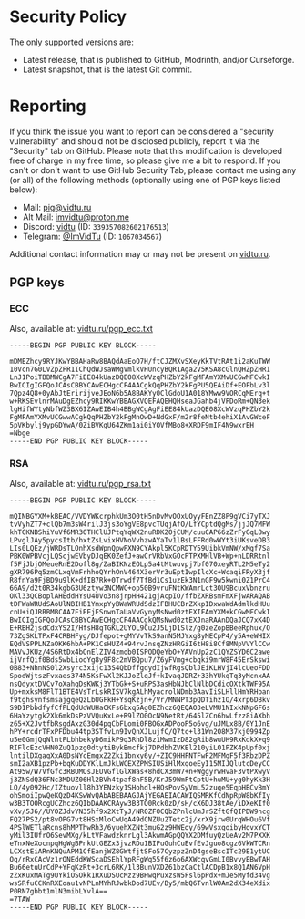 # Security Policy

The only supported versions are:

- Latest release, that is published to GitHub, Modrinth, and/or Curseforge.
- Latest snapshot, that is the latest Git commit.

# Reporting

If you think the issue you want to report can be considered a "security vulnerability" and should not be disclosed
publicly, report it via the "Security" tab on GitHub. Please note that this modification is developed free of charge
in my free time, so please give me a bit to respond. If you can't or don't want to use GitHub Security Tab,
please contact me using any (or all) of the following methods (optionally using one of PGP keys listed below):

- Mail: [pig@vidtu.ru](mailto:pig@vidtu.ru)
- Alt Mail: [imvidtu@proton.me](mailto:imvidtu@proton.me)
- Discord: [vidtu](https://discord.com/users/339357082602176513) (ID: `339357082602176513`)
- Telegram: [@ImVidTu](https://t.me/ImVidTu) (ID: `1067034567`)

Additional contact information may or may not be present on [vidtu.ru](https://vidtu.ru).

## PGP keys

### ECC

Also, available at: [vidtu.ru/pgp_ecc.txt](https://vidtu.ru/pgp_ecc.txt)

```
-----BEGIN PGP PUBLIC KEY BLOCK-----

mDMEZhcy9RYJKwYBBAHaRw8BAQdAaEoO7H/ftCJZMXvSXeyKkTVtRAt1i2aKuTWW
10Vcn7G0LVZpZFR1IChQdWJsaWMgVmlkVHUncyBQR1Aga2V5KSA8cGlnQHZpZHR1
LnJ1PoiTBBMWCgA7FiEE84kUazDQE08XcWVzqPHZbY2kFgMFAmYXMvUCGwMFCwkI
BwICIgIGFQoJCAsCBBYCAwECHgcCF4AACgkQqPHZbY2kFgPU5QEAiDf+EOFbLv3l
7Qpz4Q8+0yAbJtEririjveJEoN6b5A8BAKYy0ClGdoU1A018YMww9VORCqMErq+t
w+RKSEvlnrMAuDgEZhcy9RIKKwYBBAGXVQEFAQEHQHseaJGahb4jVFDoRm+QN3ek
lgHifWYtyNbfWZ3BX6IZAwEIB4h4BBgWCgAgFiEE84kUazDQE08XcWVzqPHZbY2k
FgMFAmYXMvUCGwwACgkQqPHZbY2kFgMnOwD+NdGxF/m2r8feNtb4ehiX1AvGWceF
5pVKbylj9ypGDYwA/0ZiBVKgU64ZKm1ai0iYOVfMBo8+XRDF9mIF4N9wxrEH
=Nbge
-----END PGP PUBLIC KEY BLOCK-----
```

### RSA

Also, available at: [vidtu.ru/pgp_rsa.txt](https://vidtu.ru/pgp_rsa.txt)

```
-----BEGIN PGP PUBLIC KEY BLOCK-----

mQINBGYXM+kBEAC/VVDYWKcrphkUm3O0tH5nDvMvOOxUOyyFEnZZ8P9gVCi7yTXJ
tvVyhZT7+clQb7m3sW4rilJ3js3oYgVE8pvcTUqjAfO/LfYCptdQgMs/jjJQ7MFW
khTCKNBShiYuVf6MR30THClUJPtqYqWX2nuRDK20jCUM/cuuCAP66zZrFyGqL8wy
LPvglJAy5pycsItb/hxtZsLvixHVNoVvhzwAYaTv1lBsLFFRd0wWYt3iUKsveDB3
LIs0LQEz/jWRDsTLOnhXsdWpnQpwPXN9CYAkpl5KCpRDTY59UibkVmNW/xMgf7Sa
PBK0WPBVcjLQScjwEVbyDJqEK0ZefJ+awCrVRbVxGOcPTPXMHlVB+Wp+nLDRRtnl
f5FjJbjOMeueRnE2Dofl8g/ZaBIKNzEOLp5a4tMtwuvpj7bf070xeyRTL2M5eTy2
gXR796Pq5zmCLxqVmFrhhoQYrhOnV464X3erVr3uEptIwpIlcXc+WcaqiFRyX3jf
R8fnYa9FjBD9u9lK+dfIB7Rk+0Trwdf7TfBd1Cs1uzEk3N1nGF9w5kwni0Z1PrC4
66A9/d2t0R34kgbG3U6ztyw3NCMWC+op50B9vruFNtKWAmrLct3OU9BcuxVbnzru
OKl33QCBoplAHEddHYsU4UVo3n8jrpHH421gjAcpIO/ffbZXRBsmFmXFjwARAQAB
tDFWaWRUdSAoUlNBIHB1YmxpYyBWaWRUdSdzIFBHUCBrZXkpIDxwaWdAdmlkdHUu
cnU+iQJRBBMBCAA7FiEEjESnwnTaUaVvGynyMsNwd0ztEXIFAmYXM+kCGwMFCwkI
BwICIgIGFQoJCAsCBBYCAwECHgcCF4AACgkQMsNwd0ztEXJnaRAAnDQaJCQ7xK4D
E+RBH2jsdCdxYS2I/HfsH8qTGKL2UYOL9Cu2J5LjD1Slz/g0zeZopBBeeRphux/O
73ZgSKLTPxF4CRBHFyg/DJfepot+gMYVvTkS9anN5MJYxg8yMECpP4/y5A+eWHIX
EQdVSPPLNZaOKK6hbA+PK1CsHUZ4+94rvJnsqZNzHRGiI6tH8i8Cf8MNpVVYlCCw
MAVvJKUz/4S6RtDx4bOnElZIV4zmob0ISPODQeYbO+YAVnUp2zC1QYZSYD6C2awe
ijVrfQif0Bds5wbLiooYg8y9F8c2mVBQpu7/Z6yFVmg+cbqki9mrW8F45ErSkswi
0B83+NhnNS0l2Xsyrc3xijc13S4QbDffgdydIjwfRgsQblJEiKLHVjI4lcUeoFDD
SpodWjtszFvxaes374N5KsFwXl2KJJoZlqJf+kIvaqJDRZ+33hYUkqTq3yMcnxAA
nsQdyxtDVCv7oXahqDsKWKj3YTbGk+S+uRPS3asHbNJbClNlbDCdicOXtkTWF95A
Up+mxksM8FlT1BTE4VsTrLskRISV7kgALhMyacrolNDmb3AavIiSLHllHmYRHban
f9tghsynfsmsajgqeQzLbUGFkH+YsqKzjn+/Vr/MNNPT3pQDTihz1O/4xrp6DBkv
S9D1PbbdfyfCfPLQdUdWUHaCKFs6bxq5Ag0EZhcz6QEQAO3eLVMU1NIxkNNpGF6s
6HaYzytgk2Xk6mkDsPzVVQuKxLe+R9lZO0OcN9NetRt/645lZCn6hwLfzz8iAXbh
z65+X2JvtfbRsgdAxzG30d4pqCbFLomi0FBOGxADPooP5o6vg/uJMLx8B/0Y1JnE
hPY+rcdrTFxPFDbu44tp3STfvLn9IvQnXJLujfC/Q7tc+l31Wn2O8M37kj0994Zp
u5e0GmjQqNlntPLbhbekyD6mikP9q3RhDl8z1MwmIzD82gRib8wuUH9RxKdkX+q9
RIFlcEzcVHN0ZuQ1pzg0dtytiBykBmcfkj7DPdbhZVKEl210yiLO1PZK4pUpf0xj
lntilDXgaqXxA0DsNYcEmqxZ2Zki1bnxy6y/+ZIC9HHFNTFwF2MFMgF5f3RbzDPZ
smI2aXB1pzPb+bqKuDDYKlLmJkLWCEXZPMSIUSiHlMxqoeEyI15MIJQlutcDeyCC
At95w/W7VfGfc3RBUMOsJEUVGflGlXWas+8hdCX3mW7+n+WggyrwHvaF3vtPXwyV
j3ZNSdQ36FNc3MDUZ06Hl2BVh4tpaf8nF5B/KrJ59WmFtCptU+huMU+yg0hyKk3H
LQ/4y092Hc/IZtuovll8h3YENzky1SHohdl+HQsPovSyVmL52zuqe5EqpHBCvBmY
ohSmoiIpwQeKQzD4KSwWvQAbABEBAAGJAjYEGAEIACAWIQSMRKfCdNpRpW8bKfIy
w3B3TO0RcgUCZhcz6QIbDAAKCRAyw3B3TO0Rck0zD/sH/cX6DJ38tAe/iDXeKIf0
vXv/5J6//UYOZJdvYN35hf9x2XtTyJ/NR0ZFOCQbZPnlcUmJrSZftGfQIPDW9hcg
FQ27PS2/pt8vOPG7vt8HSxMloCwUqA49dCNZUu2Tetc2j/xrX9jrw0UrqWHOu6Vf
4PSlWETlaRcns8hMPThwRh3/6yuehXZNt3muG2z9HWEoy/69wVsxqoibyHovxYCT
yMil3IUfrO6SevMXg/kLtVFawdzknrLgl3AkwmAGpQQYX2DMfuyQzUeAv2M7PXXK
eTnxNeXocnpqHgWgBPnkUtGEZx3jvzRDu1BIPuGuhCuEvfEvJguo8cgz6VkWTCRn
LCXstEiARnKNQuAPM1CfEanjWZ8GWtfjtSFo57CyzpzZnD4gseBscITc29E1ytUC
Oq/rRxCAcVz1rQNEddKWScaDSEhlYpRFgWq55f6z6o6AXWcqvGmLI0BvvyEBwTAH
Bu66etuUrCdP+YFqKzRt+3crL6RK/1l3BunVXDZ61bzCaCtlACDpB1x8Q1AN6VpH
zZxKuxMATg9UYkiOSOkk1RXuDSUcMzz9BHwqPuxzsW5Fsl6pPdx+mJe5Myfd34vg
wsSRfuCCKnRXEoau1vNPLnMYhRJwbkDod7UEv/By5/mbQ6TvnlWOAm2dX34eXdix
P0RN7gbbt1mlN3mibLYvlA==
=7TAW
-----END PGP PUBLIC KEY BLOCK-----
```